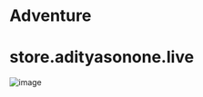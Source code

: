 # Adventure

# store.adityasonone.live

![image](https://user-images.githubusercontent.com/86394336/192145609-fd1190f6-756e-4566-8046-f0acc9c470e6.png)
